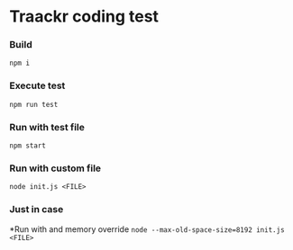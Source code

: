 # Traackr coding test

### Build
`npm i`

### Execute test
`npm run test`

### Run with test file
`npm start`

### Run with custom file
`node init.js <FILE>`

### Just in case
*Run with and memory override
`node --max-old-space-size=8192 init.js <FILE>`